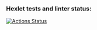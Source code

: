 ### Hexlet tests and linter status:
[![Actions Status](https://github.com/ivekhov/frontend-project-11/workflows/hexlet-check/badge.svg)](https://github.com/ivekhov/frontend-project-11/actions)